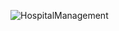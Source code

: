 ![HospitalManagement](https://github.com/user-attachments/assets/89992616-8693-4344-a7da-4b5eee15d703)
